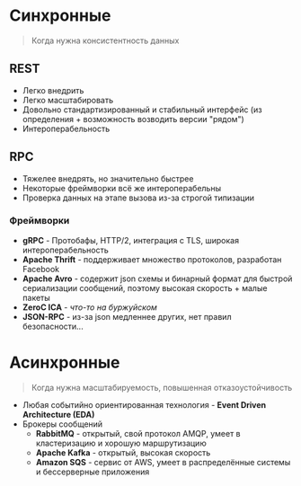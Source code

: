 # Синхронные
> Когда нужна консистентность данных
## REST
* Легко внедрить
* Легко масштабировать
* Довольно стандартизированный и стабильный интерфейс (из определения + возможность возводить версии "рядом")
* Интероперабельность
## RPC
* Тяжелее внедрять, но значительно быстрее
* Некоторые фреймворки всё же интероперабельны
* Проверка данных на этапе вызова из-за строгой типизации
### Фреймворки
* **gRPC** - Протобафы, HTTP/2, интеграция с TLS, широкая интероперабельность
* **Apache Thrift** - поддерживает множество протоколов, разработан Facebook
* **Apache Avro** - содержит json схемы и бинарный формат для быстрой сериализации сообщений, поэтому высокая скорость + малые пакеты
* **ZeroC ICA** - *что-то на буржуйском*
* **JSON-RPC** - из-за json медленнее других, нет правил безопасности...
# Асинхронные
> Когда нужна масштабируемость, повышенная отказоустойчивость
* Любая событийно ориентированная технология - **Event Driven Architecture (EDA)**
* Брокеры сообщений
	* **RabbitMQ** - открытый, свой протокол AMQP, умеет в кластеризацию и хорошую маршрутизацию
	* **Apache Kafka** - открытый, высокая скорость
	* **Amazon SQS** - сервис от AWS, умеет в распределённые системы и бессерверные приложения